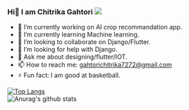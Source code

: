 ### Hi👋 I am Chitrika Gahtori ![](https://komarev.com/ghpvc/?username=ChitrikaGahtori&style=plastic)

 


- 🔭 I’m currently working on AI crop recommandation app.
- 🌱 I’m currently learning Machine learning.
- 👯 I’m looking to collaborate on Django/Flutter.
- 🤔 I’m looking for help with Django.
- 💬 Ask me about designing/flutter/IOT.
- 📫 How to reach me: gahtorichitrika7272@gmail.com
- ⚡ Fun fact: I am good at basketball.

 

[![Top Langs](https://github-readme-stats.vercel.app/api/top-langs/?username=ChitrikaGahtori&layout=compact)](https://github.com/anuraghazra/github-readme-stats)<br />
![Anurag's github stats](https://github-readme-stats.vercel.app/api?username=ChitrikaGahtori&show_icons=true)
 
